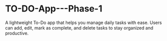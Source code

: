 # TO-DO-App---Phase-1
A lightweight To-Do app that helps you manage daily tasks with ease. Users can add, edit, mark as complete, and delete tasks to stay organized and productive.
